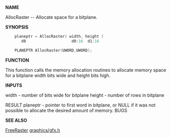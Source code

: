 
**NAME**

AllocRaster -- Allocate space for a bitplane.

**SYNOPSIS**

```c
    planeptr = AllocRaster( width, height )
       d0                    d0:16  d1:16

    PLANEPTR AllocRaster(UWORD,UWORD);

```
**FUNCTION**

This function calls the memory allocation routines
to allocate memory space for a bitplane width bits
wide and height bits high.

**INPUTS**

width   - number of bits wide for bitplane
height  - number of rows in bitplane

RESULT
planeptr - pointer to first word in bitplane, or NULL if
it was not possible to allocate the desired
amount of memory.
BUGS

**SEE ALSO**

[FreeRaster](FreeRaster.md) [graphics/gfx.h](_00A6.md)
